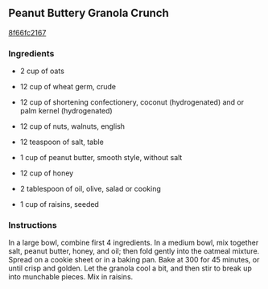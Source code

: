 ## Peanut Buttery Granola Crunch

[8f66fc2167](http://www.food.com/recipe/peanut-buttery-granola-crunch-358799)

### Ingredients

 - 2 cup of oats

 - 12 cup of wheat germ, crude

 - 12 cup of shortening confectionery, coconut (hydrogenated) and or palm kernel (hydrogenated)

 - 12 cup of nuts, walnuts, english

 - 12 teaspoon of salt, table

 - 1 cup of peanut butter, smooth style, without salt

 - 12 cup of honey

 - 2 tablespoon of oil, olive, salad or cooking

 - 1 cup of raisins, seeded

### Instructions

In a large bowl, combine first 4 ingredients. In a medium bowl, mix together salt, peanut butter, honey, and oil; then fold gently into the oatmeal mixture. Spread on a cookie sheet or in a baking pan. Bake at 300 for 45 minutes, or until crisp and golden. Let the granola cool a bit, and then stir to break up into munchable pieces. Mix in raisins.